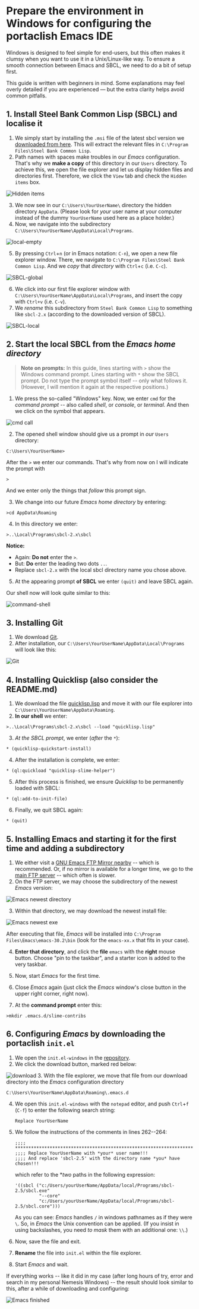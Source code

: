 # Prepare the environment in Windows for configuring the portaclish Emacs IDE

Windows is designed to feel simple for end-users, but this often makes it clumsy
when you want to use it in a Unix/Linux-like way.
To ensure a smooth connection between Emacs and SBCL, we need to do a bit of
setup first. 

This guide is written with beginners in mind. Some explanations may feel overly
detailed if you are experienced — but the extra clarity helps avoid common
pitfalls. 

## 1. Install Steel Bank Common Lisp (SBCL) and localise it

1. We simply start by installing the ```.msi``` file of the latest sbcl version we
   [downloaded from here](https://sourceforge.net/projects/sbcl/files/sbcl). 
   This will extract the relevant files in 
   ```C:\Program Files\Steel Bank Common Lisp```. 
2. Path names with spaces make troubles in our *Emacs* configuration.  That's why we
   **make a copy** of this directory in our ```Users``` directory.
   To achieve this, we open the file explorer and let us display hidden files
   and directories first.  Therefore, we click the ```View``` tab and check the
   ```Hidden items``` box.
   
![Hidden items](view-hidden-items.png)
   
3. We now see in our ```C:\Users\YourUserName\``` directory the hidden directory
   ```AppData```.  (Please  look for *your* user name at your computer instead
   of the dummy ```YourUserName``` used here as a place holder.)
4. Now, we navigate into the subdirectory
   ```C:\Users\YourUserName\AppData\Local\Programs```. 
   
![local-empty](sbcl-local-programs-empty.png)
   
5. By pressing ```Ctrl```+```n``` (or in Emacs notation: ```C-n```), we open a new
   file explorer window. There, we navigate to ```C:\Program Files\Steel Bank
   Common Lisp```. And we *copy* that *directory* with ```Ctrl```+```c```
   (i.e. ```C-c```).
   
![SBCL-global](sbcl-global.png)
   
6. We click into our first file explorer window with
   ```C:\Users\YourUserName\AppData\Local\Programs```, and insert the copy
   with ```Ctrl+v``` (i.e. ```C-v```).
7. We *rename* this subdirectory from ```Steel Bank Common Lisp``` to something like 
   ```sbcl-2.x``` (according to the downloaded version of SBCL).

![SBCL-local](sbcl-local-programs-sbcl.png)

## 2. Start the local SBCL from the *Emacs home directory*

> **Note on prompts:**
> In this guide, lines starting with ```>``` show the Windows command prompt.
> Lines starting with ```*``` show the SBCL prompt.
> Do not type the prompt symbol itself -- only what follows it.
> (However, I will mention it again at the respective positions.)

1. We press the so-called "Windows" key. Now, we enter ```cmd``` for the
   *command prompt* -- also called *shell*, or *console*, or *terminal*.
   And then we click on the symbol that appears.
   
![cmd call](cmd.png)
   
2. The opened shell window should give us a prompt in *our* ```Users``` directory:

```
C:\Users\YourUserName>
```

After the ```>``` we enter our commands. That's why from now on I will indicate the
prompt with

```
>
```

And we enter only the things that *follow* this prompt sign.

3. We change into our future *Emacs home directory* by entering:

```
>cd AppData\Roaming
```

4. In this directory we enter:

```
>..\Local\Programs\sbcl-2.x\sbcl
```

**Notice:** 
* Again: **Do not** enter the ```>```.
* But: **Do** enter the leading two dots ```..```. 
* Replace ```sbcl-2.x``` with the local sbcl directory name you chose
  above.
  
5. At the appearing prompt **of SBCL** we enter ```(quit)``` and leave SBCL
   again.
   
Our shell now will look quite similar to this:

![command-shell](sbcl-in-cmd.png)

## 3. Installing Git

1. We download [Git](https://git-scm.com/downloads/win).
2. After installation, our ```C:\Users\YourUserName\AppData\Local\Programs```
   will look like this:
   
![Git](sbcl-local-programs-sbcl-git.png)

## 4. Installing Quicklisp (also consider the README.md)

1. We download the file
   [quicklisp.lisp](https://beta.quicklisp.org/quicklisp.lisp) and move it with
   our file explorer into ```C:\Users\YourUserName\AppData\Roaming```.
2. **In our shell** we enter:

```
>..\Local\Programs\sbcl-2.x\sbcl --load "quicklisp.lisp"
```

3. *At the SBCL prompt*, we enter (*after* the ```*```):

```
* (quicklisp-quickstart-install)
```

4. After the installation is complete, we enter:

```
* (ql:quickload "quicklisp-slime-helper")
```

5. After this process is finished, we ensure *Quicklisp* to be permanently
   loaded with SBCL:
   
```
* (ql:add-to-init-file)
```

6. Finally, we quit SBCL again:

```
* (quit)
```

## 5. Installing Emacs and starting it for the first time and adding a subdirectory

1. We either visit a [GNU Emacs FTP Mirror
   nearby](http://ftpmirror.gnu.org/emacs/windows) -- which is recommended. Or,
   if no mirror is available for a longer time, we go to the [main FTP
   server](http://ftp.gnu.org/gnu/emacs/windows/) -- which often is slower.
2. On the FTP server, we may choose the subdirectory of the newest *Emacs*
   version:
   
![Emacs newest directory](Emacs-newest-directory.png)

3. Within that directory, we may download the newest install file:

![Emacs newest exe](Emacs-newest-exe.png)

After executing that file, *Emacs* will be installed into 
```C:\Program Files\Emacs\emacs-30.2\bin``` (look for the ```emacs-xx.x``` that fits in
   your case). 
   
4. **Enter that directory**, and click the **file** ```emacs``` with the
   **right** mouse button.  Choose "pin to the taskbar", and a starter icon is added to
   the very taskbar.
   
5. Now, start *Emacs* for the first time.

6. Close *Emacs* again (just click the *Emacs* window's close button in the
   upper right corner, right now).
   
7. At the **command prompt** enter this:

```
>mkdir .emacs.d/slime-contribs
```
 
## 6. Configuring *Emacs* by downloading the portaclish ```init.el```

1. We open the ```init.el-windows``` in
   the 
   [repository](https://github.com/Lispl-Wicht/Portaclish/blob/main/init.el-windows).
2. We click the download button, marked red below:

![download](init_el-windows-download.png)
3. With the file explorer, we move that file from our download directory into the
   *Emacs* configuration directory

```
C:\Users\YourUserName\AppData\Roaming\.emacs.d
```

4. We open this ```init.el-windows``` with the ```notepad``` editor, and push
   ```Ctrl```+```f``` (```C-f```) to enter the following search string:
   
   ```
   Replace YourUserName
   ```
   
5. We follow the instructions of the comments in lines 262--264:

   ```
   ;;;; ********************************************************************************
   ;;;; Replace YourUserName with *your* user name!!!
   ;;;; And replace 'sbcl-2.5' with the directory name *you* have chosen!!!
   ```
   
   which refer to the **two* paths in the following expression:
   
   ```
   '((sbcl ("c:/Users/yourUserName/AppData/local/Programs/sbcl-2.5/sbcl.exe"
            "--core"
            "c:/Users/yourUserName/AppData/local/Programs/sbcl-2.5/sbcl.core")))
   ```
   
   As you can see: *Emacs* handles ```/``` in windows pathnames as if they were
   ```\```.  So, in *Emacs* the Unix convention can be applied.  (If you insist
   in using backslashes, you need *to mask* them with an additional one: ```\\```.)
6. Now, save the file and exit.
7. **Rename** the file into ```init.el``` within the file explorer.
8. Start *Emacs* and wait.

If everything works -- like it did in my case (after long hours of try, error and
search  in my personal Nemesis Windows) --
the result should look similar to this, after a while of downloading and configuring:

![Emacs finished](Emacs-finished.png)
